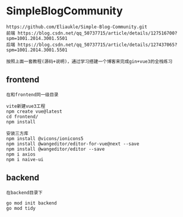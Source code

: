 # SimpleBlogCommunity

    https://github.com/Eliaukle/Simple-Blog-Community.git
    前端 https://blog.csdn.net/qq_50737715/article/details/127516700?spm=1001.2014.3001.5501
    后端 https://blog.csdn.net/qq_50737715/article/details/127437065?spm=1001.2014.3001.5501

    按照上面一套教程(源码+说明)，通过学习搭建一个博客来完成gin+vue3的全栈练习

## frontend

    在和frontend同一级目录

    vite新建vue3工程
    npm create vue@latest
    cd frontend/
    npm install
    
    安装三方库
    npm install @vicons/ionicons5
    npm install @wangeditor/editor-for-vue@next --save
    npm install @wangeditor/editor --save
    npm i axios
    npm i naive-ui


## backend

    在backend目录下

    go mod init backend
    go mod tidy